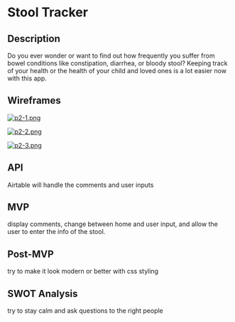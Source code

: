 # Stool Tracker

## Description 
Do you ever wonder or want to find out how frequently you suffer from bowel conditions like constipation, diarrhea, or bloody stool? Keeping track of your health or the health of your child and loved ones is a lot easier now with this app.

## Wireframes
[![p2-1.png](https://i.postimg.cc/K8gC1dVz/p2-1.png)](https://postimg.cc/ZW4wgDJt)

[![p2-2.png](https://i.postimg.cc/ZKXMzwRh/p2-2.png)](https://postimg.cc/9rtpGtZx)

[![p2-3.png](https://i.postimg.cc/KYDqLF5Z/p2-3.png)](https://postimg.cc/yJWy4M55)

## API 
Airtable will handle the comments and user inputs

## MVP
display comments, change between home and user input, and allow the user to enter the info of the stool.

## Post-MVP 
try to make it look modern or better with css styling

## SWOT Analysis
try to stay calm and ask questions to the right people
